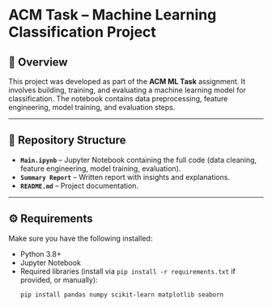 # ACM Task – Machine Learning Classification Project  

## 📌 Overview  
This project was developed as part of the **ACM ML Task** assignment. It involves building, training, and evaluating a machine learning model for classification. The notebook contains data preprocessing, feature engineering, model training, and evaluation steps.  

---

## 📂 Repository Structure  
- **`Main.ipynb`** – Jupyter Notebook containing the full code (data cleaning, feature engineering, model training, evaluation).  
- **`Summary Report`** – Written report with insights and explanations.  
- **`README.md`** – Project documentation.  

---

## ⚙️ Requirements  
Make sure you have the following installed:  

- Python 3.8+  
- Jupyter Notebook  
- Required libraries (install via `pip install -r requirements.txt` if provided, or manually):  
  ```bash
  pip install pandas numpy scikit-learn matplotlib seaborn
